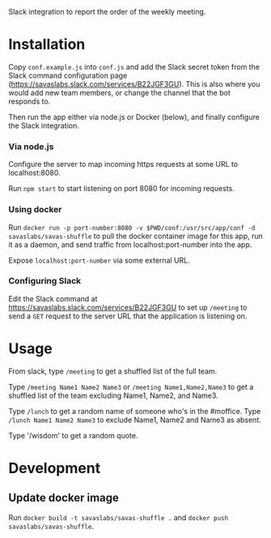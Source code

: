 Slack integration to report the order of the weekly meeting.

# Installation

Copy `conf.example.js` into `conf.js` and add the Slack secret token from the Slack command configuration page (https://savaslabs.slack.com/services/B22JGF3GU). This is also where you would add new team members, or change the channel that the bot responds to.

Then run the app either via node.js or Docker (below), and finally configure the Slack integration.

### Via node.js

Configure the server to map incoming https requests at some URL to localhost:8080.

Run `npm start` to start listening on port 8080 for incoming requests.

### Using docker

Run `docker run -p port-number:8080 -v $PWD/conf:/usr/src/app/conf -d savaslabs/savas-shuffle` to pull the docker container image for this app, run it as a daemon, and send traffic from localhost:port-number into the app.

Expose `localhost:port-number` via some external URL.

### Configuring Slack

Edit the Slack command at https://savaslabs.slack.com/services/B22JGF3GU to set up `/meeting` to send a `GET` request to the server URL that the application is listening on.

# Usage

From slack, type `/meeting` to get a shuffled list of the full team.

Type `/meeting Name1 Name2 Name3` or `/meeting Name1,Name2,Name3` to get a shuffled list of the team excluding Name1, Name2, and Name3.

Type `/lunch` to get a random name of someone who's in the #moffice.
Type `/lunch Name1 Name2 Name3` to exclude Name1, Name2 and Name3 as absent.

Type '/wisdom' to get a random quote.

# Development

## Update docker image

Run `docker build -t savaslabs/savas-shuffle .` and `docker push savaslabs/savas-shuffle`.
